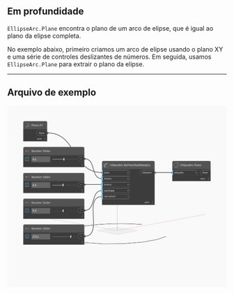## Em profundidade
`EllipseArc.Plane` encontra o plano de um arco de elipse, que é igual ao plano da elipse completa.

No exemplo abaixo, primeiro criamos um arco de elipse usando o plano XY e uma série de controles deslizantes de números. Em seguida, usamos `EllipseArc.Plane` para extrair o plano da elipse.

___
## Arquivo de exemplo

![Plane](./Autodesk.DesignScript.Geometry.EllipseArc.Plane_img.jpg)

